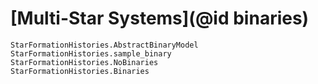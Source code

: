 # [Multi-Star Systems](@id binaries)

```@docs
StarFormationHistories.AbstractBinaryModel
StarFormationHistories.sample_binary
StarFormationHistories.NoBinaries
StarFormationHistories.Binaries
```